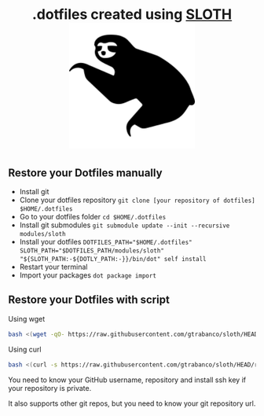 <div align="center">
  <h1>
    .dotfiles created using <a href="https://github.com/gtrabanco/sloth">SLOTH</a>
    <div style="display:block">
      <a href="https://github.com/gtrabanco/sloth">
        <img src="sloth.svg" alt="Sloth Logo" width="256px" height="256px" />
      </a>
    </div>
  </h1>
</div>

## Restore your Dotfiles manually

* Install git
* Clone your dotfiles repository `git clone [your repository of dotfiles] $HOME/.dotfiles`
* Go to your dotfiles folder `cd $HOME/.dotfiles`
* Install git submodules `git submodule update --init --recursive modules/sloth`
* Install your dotfiles `DOTFILES_PATH="$HOME/.dotfiles" SLOTH_PATH="$DOTFILES_PATH/modules/sloth" "${SLOTH_PATH:-${DOTLY_PATH:-}}/bin/dot" self install`
* Restart your terminal
* Import your packages `dot package import`

## Restore your Dotfiles with script

Using wget
```bash
bash <(wget -qO- https://raw.githubusercontent.com/gtrabanco/sloth/HEAD/restorer)
```

Using curl
```bash
bash <(curl -s https://raw.githubusercontent.com/gtrabanco/sloth/HEAD/restorer)
```

You need to know your GitHub username, repository and install ssh key if your repository is private.

It also supports other git repos, but you need to know your git repository url.

